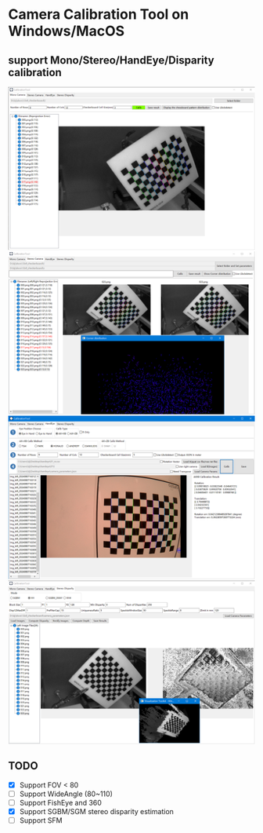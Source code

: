 # Camera Calibration Tool on Windows/MacOS
## support Mono/Stereo/HandEye/Disparity calibration
![screenshot_mono](elements/screenshot1.png)  
![screenshot_stereo](elements/screenshot2.png) 
![screenshot_handeye](elements/screenshot3.png) 
![screenshot_disparity](elements/screenshot4.png)
## TODO
- [x]   Support FOV < 80
- [ ]   Support WideAngle (80~110)
- [ ]   Support FishEye and 360
- [x]   Support SGBM/SGM stereo disparity estimation
- [ ]   Support SFM